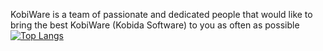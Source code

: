KobiWare is a team of passionate and dedicated people that would like to bring the best KobiWare (Kobida Software) to you as often as possible  
[![Top Langs](https://github-readme-stats.vercel.app/api/organizations/top-langs/?username=KobiWare&theme=dark)](https://github.com/KobiWare/github-readme-stats)
